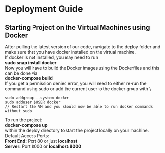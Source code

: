 <h1>Deployment Guide</h1>

<h2>Starting Project on the Virtual Machines using Docker</h2>

After pulling the latest version of our code, navigate to the deploy folder and make sure that you have docker installed on the virtual machine. \
If docker is not installed, you may need to run \
<b>sudo snap install docker</b> \
Now you will have to build the Docker images using the Dockerfiles and this can be done via \
<b>docker-compose build</b> \
If you get a permission denied error, you will need to either re-run the command using sudo or add the current user to the docker group with \
```
sudo addgroup --system docker
sudo adduser $USER docker
// Restart the VM and you should now be able to run docker commands without sudo
```
To run the project: \
<b>docker-compose up</b> \
within the deploy directory to start the project locally on your machine. \
Default Access Ports: \
<b>Front End:</b> Port 80 or just <b>localhost</b> \
<b>Server:</b> Port 8000 or <b>localhost:8000</b>